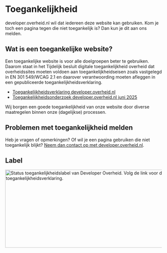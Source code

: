 # Toegankelijkheid

developer.overheid.nl wil dat iedereen deze website kan gebruiken. Kom je toch een pagina tegen die niet toegankelijk is? Dan kun je dit aan ons melden.

## Wat is een toegankelijke website?

Een toegankelijke website is voor alle doelgroepen beter te gebruiken. Daarom staat in het Tijdelijk besluit digitale toegankelijkheid overheid dat overheidssites moeten voldoen aan toegankelijkheidseisen zoals vastgelegd in EN 301 549/WCAG 2.1 en daarover verantwoording moeten afleggen in een gepubliceerde toegankelijkheidsverklaring.

- [Toegankelijkheidsverklaring developer.overheid.nl](https://www.toegankelijkheidsverklaring.nl/register/17963)
- [Toegankelijkheidsonderzoek developer.overheid.nl juni 2025](https://toegankelijkheidsrapport.frameless.io/rapport/developer.overheid.nl-2025-06-26)

Wij borgen een goede toegankelijkheid van onze website door diverse maatregelen binnen onze (dagelijkse) processen.

## Problemen met toegankelijkheid melden

Heb je vragen of opmerkingen? Of wil je een pagina gebruiken die niet toegankelijk blijkt? [Neem dan contact op met developer.overheid.nl](./contact).

## Label

<a href="https://www.toegankelijkheidsverklaring.nl/register/17963"><img src="https://www.toegankelijkheidsverklaring.nl/files/verklaring/label/5125de74a794731d7a2003d4f61074e6.17963.svg?1746542852" alt="Status toegankelijkheidslabel van Developer Overheid. Volg de link voor de volledige toegankelijkheidsverklaring." width="692" height="251" /></a>
